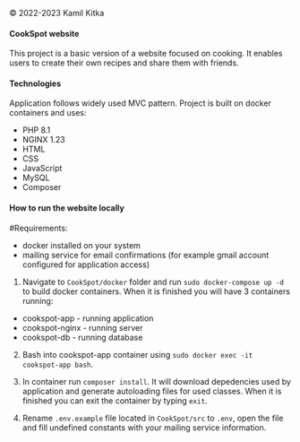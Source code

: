 © 2022-2023 Kamil Kitka

#### CookSpot website
This project is a basic version of a website focused on cooking. 
It enables users to create their own recipes and share them with friends.

#### Technologies
Application follows widely used MVC pattern.
Project is built on docker containers and uses:
* PHP 8.1
* NGINX 1.23
* HTML 
* CSS
* JavaScript 
* MySQL
* Composer

#### How to run the website locally
#Requirements:
* docker installed on your system
* mailing service for email confirmations (for example gmail account configured for application access)

1. Navigate to ```CookSpot/docker``` folder and run ```sudo docker-compose up -d``` to build docker containers. 
When it is finished you will have 3 containers running: 
* cookspot-app - running application 
* cookspot-nginx - running server
* cookspot-db - running database

2. Bash into cookspot-app container using ```sudo docker exec -it cookspot-app bash```.

3. In container run ```composer install```. It will download depedencies used by application and 
generate autoloading files for used classes. When it is finished you can exit the container by typing ```exit```.

4. Rename ```.env.example``` file located in ```CookSpot/src``` to ```.env```, open the file and fill 
undefined constants with your mailing service information.